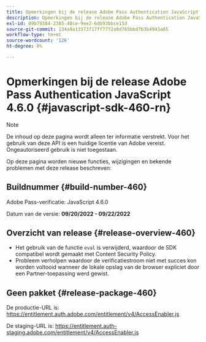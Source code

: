 ```yaml
---
title: Opmerkingen bij de release Adobe Pass Authentication JavaScript 4.6.0
description: Opmerkingen bij de release Adobe Pass Authentication JavaScript 4.6.0
exl-id: 09b79384-2385-48ce-9ee2-6db93bbce15d
source-git-commit: 134a9a13373717ff7772a9d765bbd7b3b4943a85
workflow-type: tm+mt
source-wordcount: '126'
ht-degree: 0%

---
```


# Opmerkingen bij de release Adobe Pass Authentication JavaScript 4.6.0 {#javascript-sdk-460-rn}

>[!NOTE]
>
>De inhoud op deze pagina wordt alleen ter informatie verstrekt. Voor het gebruik van deze API is een huidige licentie van Adobe vereist. Ongeautoriseerd gebruik is niet toegestaan.

Op deze pagina worden nieuwe functies, wijzigingen en bekende problemen met deze release beschreven:

## Buildnummer {#build-number-460}

Adobe Pass-verificatie: JavaScript 4.6.0

Datum van de versie: **09/20/2022 - 09/22/2022**

## Overzicht van release {#release-overview-460}

* Het gebruik van de functie `eval` is verwijderd, waardoor de SDK compatibel wordt gemaakt met Content Security Policy.
* Probleem verholpen waardoor de verificatiestroom niet met succes kon worden voltooid wanneer de lokale opslag van de browser expliciet door een Partner-toepassing werd gewist.

## Geen pakket {#release-package-460}

De productie-URL is: https://entitlement.auth.adobe.com/entitlement/v4/AccessEnabler.js

De staging-URL is: https://entitlement.auth-staging.adobe.com/entitlement/v4/AccessEnabler.js
